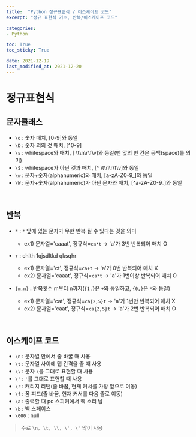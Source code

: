 ```yaml
---
title:  "Python 정규표현식 / 이스케이프 코드"
excerpt: "정규 표현식 기초, 반복/이스케이프 코드"

categories:
- Python

toc: True
toc_sticky: True

date: 2021-12-19
last_modified_at: 2021-12-20
---
```


# 정규표현식

## 문자클래스

- `\d` : 숫자 매치, [0-9]와 동일
- `\D` : 숫자 외의 것 매치, [^0-9]
- `\s` : whitespace와 매치, [ \t\n\r\f\v]와 동일(맨 앞의 빈 칸은 공백(space)를 의미)
- `\S` : whitespace가 아닌 것과 매치, [^ \t\n\r\f\v]와 동일
- `\w` : 문자+숫자(alphanumeric)와 매치, [a-zA-Z0-9_]와 동일
- `\W` : 문자+숫자(alphanumeric)가 아닌 문자와 매치, [^a-zA-Z0-9_]와 동일

<br>

## 반복

- `*` : `*` 앞에 있는 문자가 무한 반복 될 수 있다는 것을 의미
  - ex1) 문자열='caaat', 정규식=`ca*t` -> 'a'가 3번 반복되어 매치 O

- `+` : chlth 1qjsdltkd qksqhr
  - ex1) 문자열='ct', 정규식=`ca+t` -> 'a'가 0번 반복되어 매치 X
  - ex2) 문자열='caaat', 정규식=`ca*t` -> 'a'가 1번이상 반복되어 매치 O

- `{m,n}` : 반복횟수 m부터 n까지(`{1,}`은 `+`와 동일하고, `{0,}`은 `*`와 동일)
  - ex1) 문자열='cat', 정규식=`ca{2,5}t` -> 'a'가 1번만 반복되어 매치 X
  - ex2) 문자열='caat', 정규식=`ca{2,5}t` -> 'a'가 2번 반복되어 매치 O

<br>

## 이스케이프 코드

- `\n` : 문자열 안에서 줄 바꿀 때 사용
- `\t` : 문자열 사이에 탭 간격을 줄 때 사용
- `\\` : 문자 `\`를 그대로 표현할 때 사용
- `\'` : `'`를 그대로 표현할 때 사용
- `\r` : 캐리지 리턴(줄 바꿈, 현재 커서를 가장 앞으로 이동)
- `\f` : 폼 피드(줄 바꿈, 현재 커서를 다음 줄로 이동)
- `\a` : 출력할 때 pc 스피커에서 삑 소리 남
- `\b` : 백 스페이스
- `\000` : null

> 주로 `\n, \t, \\, \', \"` 많이 사용